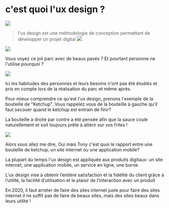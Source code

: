 ﻿# c'est quoi l'ux design ?

![](file:///C:\Users\hp\Documents\Design%20Consulting\Branding\post-to-whatsapp\C'est%20quoi%20l'ux%20design\1.png)

> l'ux design est une méthodologie de conception permettant de développer un projet digital 
![](file:///C:\Users\hp\Documents\Design%20Consulting\Branding\post-to-whatsapp\C'est%20quoi%20l'ux%20design\2.png)

![](../../../../../Design%20Consulting/Branding/post-to-whatsapp/C'est%20quoi%20l'ux%20design/3.png)

Vous voyez ce joli parc avec de beaux pavés ? Et pourtant personne ne l'utilise pourquoi ? 

![](../../../../../Design%20Consulting/Branding/post-to-whatsapp/C'est%20quoi%20l'ux%20design/ux_exemple.png)

Ici les habitudes des personnes et leurs besoins n'ont pas été étudiés et pris en compte lors de la réalisation du parc et même après.

Pour mieux comprendre ce qu'est l'ux design, prenons l'exemple de la bouteille de "Ketchup".
Vous rappelez vous de la bouteille à gauche qu'il faut secouer quand le ketchup est entrain de finir? 

La bouteille à droite par contre a été pensée afin que la sauce coule naturellement et soit toujours prête à attérir sur vos frites !

![](../../../../../Design%20Consulting/Branding/post-to-whatsapp/C'est%20quoi%20l'ux%20design/Difference-entreproduit-et-experience-utilisateur.jpg)

Alors vous allez me dire, Oui mais Tony c'est quoi le rapport entre une bouteille de ketchup, un site internet ou une application mobile?

La plupart du temps l'ux design est appliquée aux produits digitaux: un site internet, une application mobile, un service en ligne, une borne.

L'ux design vise à obtenir l’entière satisfaction et la fidélité du client grâce à l’utilité, la facilité d’utilisation et le plaisir de l’interaction avec un produit

En 2020, il faut arreter de faire des sites internet juste pour faire des sites internet 
il ne suffit pas de faire de beaux sites, mais des sites beaux dans leurs utilité !